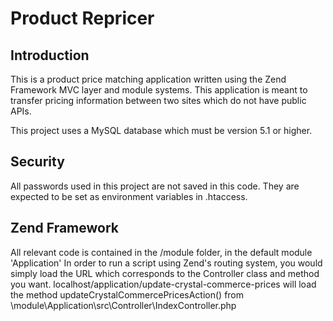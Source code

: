 # Product Repricer

## Introduction

This is a product price matching application written using the Zend Framework MVC layer and module
systems. 
This application is meant to transfer pricing information between two sites which do not have public APIs. 

This project uses a MySQL database which must be version 5.1 or higher. 

## Security
All passwords used in this project are not saved in this code.  They are expected to be set as environment variables in .htaccess. 


## Zend Framework

All relevant code is contained in the /module folder, in the default module 'Application'
In order to run a script using Zend's routing system, 
you would simply load the URL which corresponds to the Controller class and method you want. 
localhost/application/update-crystal-commerce-prices will load the method 
updateCrystalCommercePricesAction() from \module\Application\src\Controller\IndexController.php
